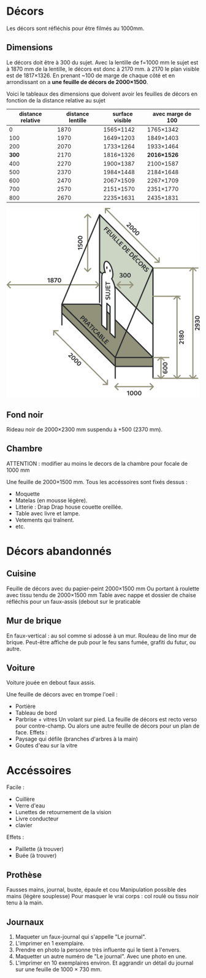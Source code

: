 # Décors

Les décors sont réfléchis pour être filmés au 1000mm.

## Dimensions

Le décors doit être à 300 du sujet. Avec la lentille de f=1000 mm le sujet est à 1870 mm de la lentille, le décors est donc à 2170 mm. à 2170 le plan visible est de 1817×1326. En prenant ~100 de marge de chaque côté et en arrondissant on a **une feuille de décors de 2000×1500**.

Voici le tableaux des dimensions que doivent avoir les feuilles de décors en fonction de la distance relative au sujet

| distance relative | distance lentille | surface visible | avec marge de 100 |
| ----------------- | ----------------- | --------------- | ----------------- |
| 0                 | 1870              | 1565×1142       | 1765×1342         |
| 100               | 1970              | 1649×1203       | 1849×1403         |
| 200               | 2070              | 1733×1264       | 1933×1464         |
| **300**           | 2170              | 1816×1326       | **2016×1526**     |
| 400               | 2270              | 1900×1387       | 2100×1587         |
| 500               | 2370              | 1984×1448       | 2184×1648         |
| 600               | 2470              | 2067×1509       | 2267×1709         |
| 700               | 2570              | 2151×1570       | 2351×1770         |
| 800               | 2670              | 2235×1631       | 2435×1831         |

![Structure décors](../plans/decors.png)

## Fond noir

Rideau noir de 2000×2300 mm suspendu à +500 (2370 mm).

## Chambre

ATTENTION : modifier au moins le decors de la chambre pour focale de 1000 mm


Une feuille de 2000×1500 mm. Tous les accéssoires sont fixés dessus :

- Moquette
- Matelas (en mousse légère).
- Litterie : Drap Drap house couette oreillée.
- Table avec livre et lampe.
- Vetements qui traînent.
- etc.

# Décors abandonnés 

## Cuisine

Feuille de décors avec du papier-peint 2000×1500 mm
Ou portant à roulette avec tissu tendu de 2000×1500 mm
Table avec nappe et dossier de chaise réfléchis pour un faux-assis (debout sur le praticable

## Mur de brique

En faux-vertical : au sol comme si adossé à un mur.
Rouleau de lino mur de brique.
Peut-être affiche de pub pour le feu sans fumée, grafiti du futur, ou autre.

## Voiture


Voiture jouée en debout faux assis.

Une feuille de décors avec en trompe l'oeil :
  - Portière
  - Tableau de bord
  - Parbrise + vitres
Un volant sur pied.
La feuille de décors est recto verso pour contre-champ.
Ou alors une autre feuille de décors pour un plan de face.
Effets :
- Paysage qui défile (branches d'arbres à la main)
- Goutes d'eau sur la vitre

# Accéssoires

Facile :
- Cuillère
- Verre d'eau
- Lunettes de retournement de la vision
- Livre conducteur
- clavier

Effets :
- Paillette (à trouver)
- Buée (à trouver)

## Prothèse

Fausses mains, journal, buste, épaule et cou
Manipulation possible des mains (légère souplesse)
Pour masquer le vrai corps : col roulé ou tissu noir tenu à la main.

## Journaux

1. Maqueter un faux-journal qui s'appelle "Le journal".
2. L'imprimer en 1 exemplaire.
2. Prendre en photo la personne très influente qui le tient à l'envers.
3. Maquetter un autre numéro de "Le journal". Avec une photo en une.
4. L'imprimer en 10 exemplaires environ. Et aggrandir un détail du journal sur une feuille de 1000 × 730 mm. 


